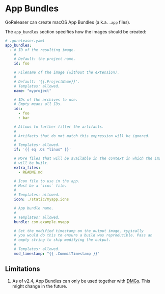 # App Bundles

<!-- md:pro -->
<!-- md:version v2.4 -->

GoReleaser can create macOS App Bundles (a.k.a. `.app` files).

The `app_bundles` section specifies how the images should be created:

```yaml
# .goreleaser.yaml
app_bundles:
  - # ID of the resulting image.
    #
    # Default: the project name.
    id: foo

    # Filename of the image (without the extension).
    #
    # Default: '{{.ProjectName}}'.
    # Templates: allowed.
    name: "myproject"

    # IDs of the archives to use.
    # Empty means all IDs.
    ids:
      - foo
      - bar

    # Allows to further filter the artifacts.
    #
    # Artifacts that do not match this expression will be ignored.
    #
    # Templates: allowed.
    if: '{{ eq .Os "linux" }}'

    # More files that will be available in the context in which the image
    # will be built.
    extra_files:
      - README.md

    # Icon file to use in the app.
    # Must be a `icns` file.
    #
    # Templates: allowed.
    icon: ./static/myapp.icns

    # App bundle name.
    #
    # Templates: allowed.
    bundle: com.example.myapp

    # Set the modified timestamp on the output image, typically
    # you would do this to ensure a build was reproducible. Pass an
    # empty string to skip modifying the output.
    #
    # Templates: allowed.
    mod_timestamp: "{{ .CommitTimestamp }}"
```

## Limitations

1. As of v2.4, App Bundles can only be used together with [DMGs](dmg.md). This
   might change in the future.

<!-- md:templates -->
